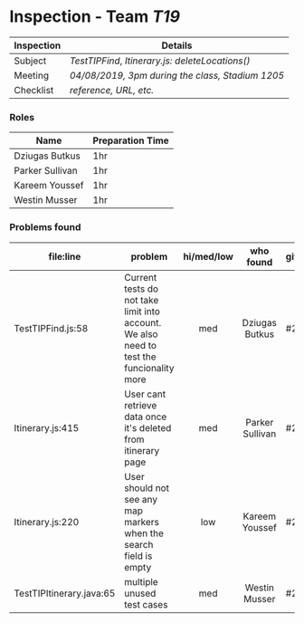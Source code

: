 # Inspection - Team *T19* 
 
| Inspection | Details |
| ----- | ----- |
| Subject | *TestTIPFind*, *Itinerary.js: deleteLocations()* |
| Meeting | *04/08/2019, 3pm during the class, Stadium 1205* |
| Checklist | *reference, URL, etc.* |

### Roles

| Name | Preparation Time |
| ---- | ---- |
| Dziugas Butkus | 1hr |
|Parker Sullivan | 1hr |
| Kareem Youssef | 1hr |
|Westin Musser | 1hr |

### Problems found

| file:line | problem | hi/med/low | who found | github#  |
| --- | --- | :---: | :---: | --- |
| TestTIPFind.js:58 | Current tests do not take limit into account. We also need to test the funcionality more | med | Dziugas Butkus | #248 |
| Itinerary.js:415 | User cant retrieve data once it's deleted from itinerary page | med | Parker Sullivan |#232|
| Itinerary.js:220 | User should not see any map markers when the search field is empty | low | Kareem Youssef |#255|
| TestTIPItinerary.java:65 | multiple unused test cases | med | Westin Musser | #257 |
